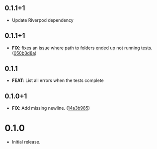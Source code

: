 ## 0.1.1+1

 - Update Riverpod dependency

## 0.1.1+1

 - **FIX**: fixes an issue where path to folders ended up not running tests. ([050b3d8a](https://github.com/invertase/spec/commit/050b3d8a413d9b328110b7d2e9efadb8a2201a4a))

## 0.1.1

- **FEAT**: List all errors when the tests complete

## 0.1.0+1

 - **FIX**: Add missing newline. ([14a3b985](https://github.com/invertase/spec/commit/14a3b985b7ee2586ca3b5f1528ef05d22670f75c))

# 0.1.0

- Initial release.